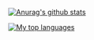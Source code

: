 [![Anurag's github stats](https://github-readme-stats.vercel.app/api?username=Baigel)](https://github.com/anuraghazra/github-readme-stats)

[![My top languages](https://github-readme-stats.vercel.app/api/top-langs/?username=Baigel&layout=compact&theme=dark)](https://github.com/anuraghazra/github-readme-stats)

<!--
**Baigel/Baigel** is a ✨ _special_ ✨ repository because its `README.md` (this file) appears on your GitHub profile.

Here are some ideas to get you started:

- 🔭 I’m currently working on ...
- 🌱 I’m currently learning ...
- 👯 I’m looking to collaborate on ...
- 🤔 I’m looking for help with ...
- 💬 Ask me about ...
- 📫 How to reach me: ...
- 😄 Pronouns: ...
- ⚡ Fun fact: ...
-->
